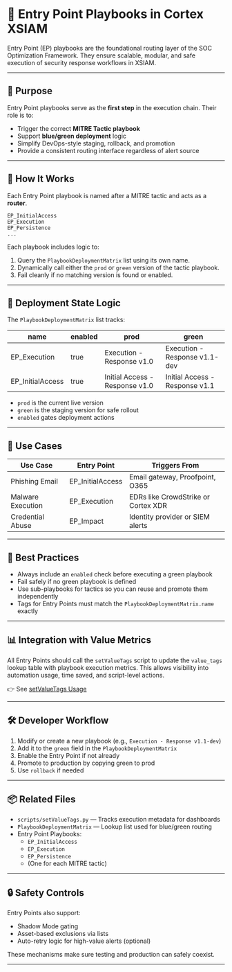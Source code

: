 # 📘 Entry Point Playbooks in Cortex XSIAM

Entry Point (EP) playbooks are the foundational routing layer of the SOC Optimization Framework. They ensure scalable, modular, and safe execution of security response workflows in XSIAM.

---

## 🔑 Purpose

Entry Point playbooks serve as the **first step** in the execution chain. Their role is to:

- Trigger the correct **MITRE Tactic playbook**
- Support **blue/green deployment** logic
- Simplify DevOps-style staging, rollback, and promotion
- Provide a consistent routing interface regardless of alert source

---

## 🧠 How It Works

Each Entry Point playbook is named after a MITRE tactic and acts as a **router**.

```
EP_InitialAccess
EP_Execution
EP_Persistence
...
```

Each playbook includes logic to:
1. Query the `PlaybookDeploymentMatrix` list using its own name.
2. Dynamically call either the `prod` or `green` version of the tactic playbook.
3. Fail cleanly if no matching version is found or enabled.

---

## 🔁 Deployment State Logic

The `PlaybookDeploymentMatrix` list tracks:

| name             | enabled | prod                              | green                            |
|------------------|---------|------------------------------------|----------------------------------|
| EP_Execution      | true    | Execution - Response v1.0         | Execution - Response v1.1-dev    |
| EP_InitialAccess  | true    | Initial Access - Response v1.0    | Initial Access - Response v1.1   |

- `prod` is the current live version
- `green` is the staging version for safe rollout
- `enabled` gates deployment actions

---

## 🧪 Use Cases

| Use Case          | Entry Point          | Triggers From                      |
|-------------------|----------------------|------------------------------------|
| Phishing Email    | EP_InitialAccess     | Email gateway, Proofpoint, O365    |
| Malware Execution | EP_Execution         | EDRs like CrowdStrike or Cortex XDR|
| Credential Abuse  | EP_Impact            | Identity provider or SIEM alerts   |

---

## 🧭 Best Practices

- Always include an `enabled` check before executing a green playbook
- Fail safely if no green playbook is defined
- Use sub-playbooks for tactics so you can reuse and promote them independently
- Tags for Entry Points must match the `PlaybookDeploymentMatrix.name` exactly

---

## 📊 Integration with Value Metrics

All Entry Points should call the `setValueTags` script to update the `value_tags` lookup table with playbook execution metrics. This allows visibility into automation usage, time saved, and script-level actions.

👉 See [setValueTags Usage](https://github.com/Palo-Cortex/soc-optimization/blob/main/setValueTags.md)

---

## 🛠️ Developer Workflow

1. Modify or create a new playbook (e.g., `Execution - Response v1.1-dev`)
2. Add it to the `green` field in the `PlaybookDeploymentMatrix`
3. Enable the Entry Point if not already
4. Promote to production by copying green to prod
5. Use `rollback` if needed

---

## 📦 Related Files

- `scripts/setValueTags.py` — Tracks execution metadata for dashboards
- `PlaybookDeploymentMatrix` — Lookup list used for blue/green routing
- Entry Point Playbooks:
  - `EP_InitialAccess`
  - `EP_Execution`
  - `EP_Persistence`
  - (One for each MITRE tactic)

---

## 🔒 Safety Controls

Entry Points also support:
- Shadow Mode gating
- Asset-based exclusions via lists
- Auto-retry logic for high-value alerts (optional)

These mechanisms make sure testing and production can safely coexist.

---

